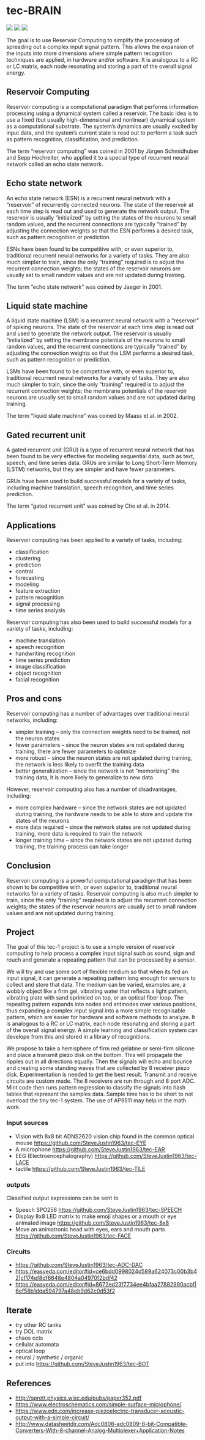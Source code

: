 # tec-BRAIN

![](https://github.com/SteveJustin1963/tec-BRAIN/blob/master/pics/jelly-brain.png)
![](https://github.com/SteveJustin1963/tec-BRAIN/blob/master/pics/res1.png)
![](https://github.com/SteveJustin1963/tec-BRAIN/blob/master/pics/steps.png)



The goal is to use Reservoir Computing to simplify the processing of spreading out a complex input signal pattern. This allows the expansion of the inputs into more dimensions where simple pattern recognition techniques are applied, in hardware and/or software. It is analogous to a RC or LC matrix, each node resonating and storing a part of the overall signal energy.

## Reservoir Computing

Reservoir computing is a computational paradigm that performs information processing using a dynamical system called a reservoir. The basic idea is to use a fixed (but usually high-dimensional and nonlinear) dynamical system as a computational substrate. The system’s dynamics are usually excited by input data, and the system’s current state is read out to perform a task such as pattern recognition, classification, and prediction.

The term “reservoir computing” was coined in 2001 by Jürgen Schmidhuber and Sepp Hochreiter, who applied it to a special type of recurrent neural network called an echo state network.



## Echo state network

An echo state network (ESN) is a recurrent neural network with a “reservoir” of recurrently connected neurons. The state of the reservoir at each time step is read out and used to generate the network output. The reservoir is usually “initialized” by setting the states of the neurons to small random values, and the recurrent connections are typically “trained” by adjusting the connection weights so that the ESN performs a desired task, such as pattern recognition or prediction.

ESNs have been found to be competitive with, or even superior to, traditional recurrent neural networks for a variety of tasks. They are also much simpler to train, since the only “training” required is to adjust the recurrent connection weights; the states of the reservoir neurons are usually set to small random values and are not updated during training.

The term “echo state network” was coined by Jaeger in 2001.

## Liquid state machine

A liquid state machine (LSM) is a recurrent neural network with a “reservoir” of spiking neurons. The state of the reservoir at each time step is read out and used to generate the network output. The reservoir is usually “initialized” by setting the membrane potentials of the neurons to small random values, and the recurrent connections are typically “trained” by adjusting the connection weights so that the LSM performs a desired task, such as pattern recognition or prediction.

LSMs have been found to be competitive with, or even superior to, traditional recurrent neural networks for a variety of tasks. They are also much simpler to train, since the only “training” required is to adjust the recurrent connection weights; the membrane potentials of the reservoir neurons are usually set to small random values and are not updated during training.

The term “liquid state machine” was coined by Maass et al. in 2002.

## Gated recurrent unit

A gated recurrent unit (GRU) is a type of recurrent neural network that has been found to be very effective for modeling sequential data, such as text, speech, and time series data. GRUs are similar to Long Short-Term Memory (LSTM) networks, but they are simpler and have fewer parameters.

GRUs have been used to build successful models for a variety of tasks, including machine translation, speech recognition, and time series prediction.

The term “gated recurrent unit” was coined by Cho et al. in 2014.

## Applications

Reservoir computing has been applied to a variety of tasks, including:
- classification
- clustering
- prediction
- control
- forecasting
- modeling
- feature extraction
- pattern recognition
- signal processing
- time series analysis

Reservoir computing has also been used to build successful models for a variety of tasks, including:
- machine translation
- speech recognition
- handwriting recognition
- time series prediction
- image classification
- object recognition
- facial recognition

## Pros and cons

Reservoir computing has a number of advantages over traditional neural networks, including:
- simpler training – only the connection weights need to be trained, not the neuron states
- fewer parameters – since the neuron states are not updated during training, there are fewer parameters to optimize
- more robust – since the neuron states are not updated during training, the network is less likely to overfit the training data
- better generalization – since the network is not “memorizing” the training data, it is more likely to generalize to new data

However, reservoir computing also has a number of disadvantages, including:
- more complex hardware – since the network states are not updated during training, the hardware needs to be able to store and update the states of the neurons
- more data required – since the network states are not updated during training, more data is required to train the network
- longer training time – since the network states are not updated during training, the training process can take longer

## Conclusion

Reservoir computing is a powerful computational paradigm that has been shown to be competitive with, or even superior to, traditional neural networks for a variety of tasks. Reservoir computing is also much simpler to train, since the only “training” required is to adjust the recurrent connection weights; the states of the reservoir neurons are usually set to small random values and are not updated during training.


## Project

The goal of this tec-1 project is to use a simple version of reservoir computing to help process a complex input signal such as sound, sign and rouch and generate a repeating pattern that can be processed by a sensor. 

We will try and use some sort of flexible medium so that when its fed  an input signal, it can generate a repeating pattern long enough for sensors to collect and store that data. The medium can be varied, examples are, a wobbly object like a firm gel, vibrating water that reflects a light pattern, vibrating plate with sand sprinkled on top, or an optical fiber loop. The repeating pattern expands into nodes and antinodes over various positions, thus expanding a complex input signal into a more simple recognisable pattern, which are easier for hardware and software methods to analyze. It is analogous to a RC or LC matrix, each node resonating and storing a part of the overall signal energy. A simple learning and classification system can develope from this and stored in a library of recognitions.

We propose to take a hemisphere of firm red gelatine or semi-firm silicone and place a transmit piezo disk on the bottom. This will propagate the ripples out in all directions equally. Then the signals will echo and bounce and creating some standing waves that are collected by 8 receiver  piezo disk. Experimentation is needed to get the best result. Transmit and receive circuits are custom made. The 8 receivers are run through and 8 port ADC. Mint code then runs pattern regression to classify the signals into hash tables that represent the samples data. Sample time has to be short to not overload the tiny tec-1 system. The use of AP9511 may help in the math work. 


### Input sources
- Vision with 8x8 bit ADNS2620 vision chip found in the common optical mouse https://github.com/SteveJustin1963/tec-EYE
- A microphone https://github.com/SteveJustin1963/tec-EAR
- EEG (Electroencephalography) https://github.com/SteveJustin1963/tec-LACE
- tactile https://github.com/SteveJustin1963/tec-TILE

### outputs
Classified output expressions can be sent to 
- Speech SPO256 https://github.com/SteveJustin1963/tec-SPEECH
- Display 8x8 LED matrix to make emoji shapes or a mouth or eye animated image https://github.com/SteveJustin1963/tec-8x8
- Move an animatronic head with eyes, ears and mouth parts  https://github.com/SteveJustin1963/tec-FACE

### Circuits
- https://github.com/SteveJustin1963/tec-ADC-DAC
- https://easyeda.com/editor#id=ce6bdd0998024d589a624073c00b3b42|cf174ef8df6648e4804a04970f2bdf42
- https://easyeda.com/editor#id=8672ed23f7734ee4bfaa27882990acbf|6ef58b1dda594797a48eb9d62c0d53f2

## Iterate
- try other RC tanks
- try DOL matrix
- chaos ccts
- cellular automata
- optical loop
- neural / synthetic / organic
- put into https://github.com/SteveJustin1963/tec-BOT

## References
- http://sprott.physics.wisc.edu/pubs/paper352.pdf
- https://www.electroschematics.com/simple-surface-microphone/
- https://www.edn.com/increase-piezoelectric-transducer-acoustic-output-with-a-simple-circuit/
- http://www.datasheetdir.com/Adc0808-adc0809-8-bit-Compatible-Converters-With-8-channel-Analog-Multiplexer+Application-Notes

